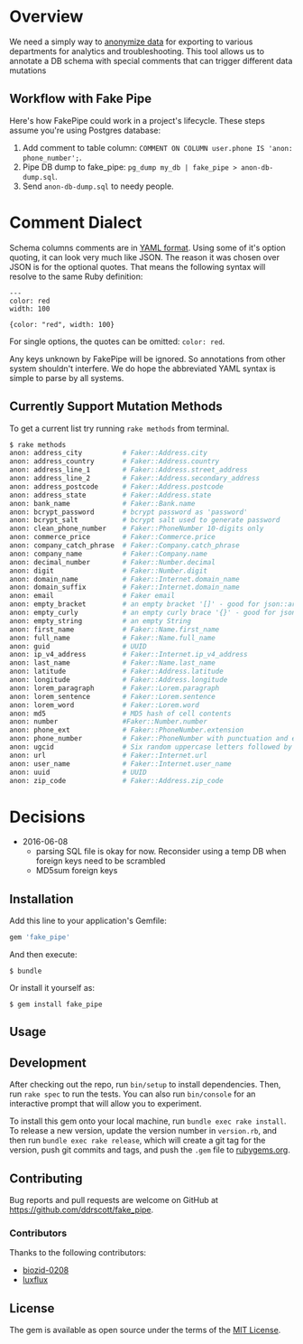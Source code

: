 # Overview

We need a simply way to [anonymize data](https://en.wikipedia.org/wiki/Data_anonymization)
for exporting to various departments for analytics and troubleshooting.  This tool
allows us to annotate a DB schema with special comments that can trigger
different data mutations

## Workflow with Fake Pipe

Here's how FakePipe could work in a project's lifecycle. These steps assume
you're using Postgres database:

1. Add comment to table column: `COMMENT ON COLUMN user.phone IS 'anon: phone_number';`.
2. Pipe DB dump to fake_pipe: `pg_dump my_db | fake_pipe > anon-db-dump.sql`.
3. Send `anon-db-dump.sql` to needy people.


# Comment Dialect

Schema columns comments are in [YAML format](http://www.yaml.org/start.html).
Using some of it's option quoting, it can look very much like JSON. The reason
it was chosen over JSON is for the optional quotes. That means the following
syntax will resolve to the same Ruby definition:

```
---
color: red
width: 100
```

```
{color: "red", width: 100}
```

For single options, the quotes can be omitted: `color: red`.

Any keys unknown by FakePipe will be ignored. So annotations from other system
shouldn't interfere. We do hope the abbreviated YAML syntax is simple to parse
by all systems.

## Currently Support Mutation Methods

To get a current list try running `rake methods` from terminal.

```sh
$ rake methods
anon: address_city          # Faker::Address.city
anon: address_country       # Faker::Address.country
anon: address_line_1        # Faker::Address.street_address
anon: address_line_2        # Faker::Address.secondary_address
anon: address_postcode      # Faker::Address.postcode
anon: address_state         # Faker::Address.state
anon: bank_name             # Faker::Bank.name
anon: bcrypt_password       # bcrypt password as 'password'
anon: bcrypt_salt           # bcrypt salt used to generate password
anon: clean_phone_number    # Faker::PhoneNumber 10-digits only
anon: commerce_price        # Faker::Commerce.price
anon: company_catch_phrase  # Faker::Company.catch_phrase
anon: company_name          # Faker::Company.name
anon: decimal_number        # Faker::Number.decimal
anon: digit                 # Faker::Number.digit
anon: domain_name           # Faker::Internet.domain_name
anon: domain_suffix         # Faker::Internet.domain_name
anon: email                 # Faker email
anon: empty_bracket         # an empty bracket '[]' - good for json::array objects
anon: empty_curly           # an empty curly brace '{}' - good for json object and array fields
anon: empty_string          # an empty String
anon: first_name            # Faker::Name.first_name
anon: full_name             # Faker::Name.full_name
anon: guid                  # UUID
anon: ip_v4_address         # Faker::Internet.ip_v4_address
anon: last_name             # Faker::Name.last_name
anon: latitude              # Faker::Address.latitude
anon: longitude             # Faker::Address.longitude
anon: lorem_paragraph       # Faker::Lorem.paragraph
anon: lorem_sentence        # Faker::Lorem.sentence
anon: lorem_word            # Faker::Lorem.word
anon: md5                   # MD5 hash of cell contents
anon: number                #Faker::Number.number
anon: phone_ext             # Faker::PhoneNumber.extension
anon: phone_number          # Faker::PhoneNumber with punctuation and extensions
anon: ugcid                 # Six random uppercase letters followed by four random numbers - ex. 'ABCDEF1234'
anon: url                   # Faker::Internet.url
anon: user_name             # Faker::Internet.user_name
anon: uuid                  # UUID
anon: zip_code              # Faker::Address.zip_code
```

# Decisions
- 2016-06-08
  - parsing SQL file is okay for now. Reconsider using a temp DB when
    foreign keys need to be scrambled
  - MD5sum foreign keys


## Installation

Add this line to your application's Gemfile:

```ruby
gem 'fake_pipe'
```

And then execute:

    $ bundle

Or install it yourself as:

    $ gem install fake_pipe

## Usage


## Development

After checking out the repo, run `bin/setup` to install dependencies. Then, run
`rake spec` to run the tests. You can also run `bin/console` for an interactive
prompt that will allow you to experiment.

To install this gem onto your local machine, run `bundle exec rake install`. To
release a new version, update the version number in `version.rb`, and then run
`bundle exec rake release`, which will create a git tag for the version, push
git commits and tags, and push the `.gem` file to
[rubygems.org](https://rubygems.org).

## Contributing

Bug reports and pull requests are welcome on GitHub at
https://github.com/ddrscott/fake_pipe.

### Contributors
Thanks to the following contributors:
- [biozid-0208](https://github.com/biozid-0208)
- [luxflux](https://github.com/luxflux)

## License

The gem is available as open source under the terms of the [MIT
License](http://opensource.org/licenses/MIT).

